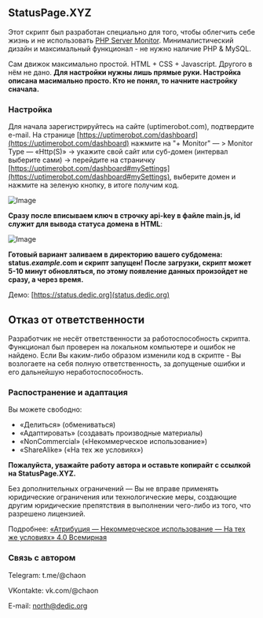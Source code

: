 ## StatusPage.XYZ

Этот скрипт был разработан специально для того, чтобы облегчить себе жизнь и не использовать [PHP Server Monitor](https://www.phpservermonitor.org/). Минималистический дизайн и максимальный функционал - не нужно наличие PHP & MySQL.

Сам движок максимально простой. HTML + CSS + Javascript. Другого в нём не дано. **Для настройки нужны лишь прямые руки. Настройка описана масимально просто. Кто не понял, то начните настройку сначала.**

### Настройка

Для начала зарегистрируйтесь на сайте (uptimerobot.com), подтвердите e-mail. На странице [https://uptimerobot.com/dashboard](https://uptimerobot.com/dashboard) нажмите на "+ Monitor" — > Monitor Type — «Http(S)» -> укажите свой сайт или суб-домен (интервал выберите сами) -> перейдите на страничку [https://uptimerobot.com/dashboard#mySettings](https://uptimerobot.com/dashboard#mySettings), выберите домен и нажмите на зеленую кнопку, в итоге получим код.

![Image](https://default12-16.abcdusercontent.com/00/28/76/2016/08/16/0dea12.jpg)

**Сразу после вписываем ключ в строчку api-key в файле main.js, id служит для вывода статуса домена в HTML**:

![Image](https://default12-16.abcdusercontent.com/00/28/76/2016/09/09/287076.png)

**Готовый вариант заливаем в директорию вашего субдомена: status.*example*.com и скрипт запущен! После загрузки, скрипт может 5-10 минут обновляться, по этому появление данных произойдет не сразу, а через время.**

Демо: [https://status.dedic.org](status.dedic.org)

## Отказ от ответственности
Разработчик не несёт ответственности за работоспособность скрипта. Функционал был проверен на локальном компьютере и ошибок не найдено. Если Вы каким-либо образом изменили код в скрипте - Вы возлогаете на себя полную ответственность, за допущеные ошибки и его дальнейшую неработоспособность.

 
### Распостранение и адаптация
Вы можете свободно:
* «Делиться» (обмениваться)
* «Адаптировать» (создавать производные материалы)
* «NonCommercial» («Некоммерческое использование») 
* «ShareAlike» («На тех же условиях»)

**Пожалуйста, уважайте работу автора и оставьте копирайт с ссылкой на StatusPage.XYZ.**

Без дополнительных ограничений — Вы не вправе применять юридические ограничения или технологические меры, создающие другим юридические препятствия в выполнении чего-либо из того, что разрешено лицензией. 

Подробнее: [«Атрибуция — Некоммерческое использование — На тех же условиях» 4.0 Всемирная](https://creativecommons.org/licenses/by-nc-sa/4.0/deed.ru)

### Связь с автором
Telegram: t.me/@chaon

VKontakte: vk.com/@chaon

E-mail: north@dedic.org

